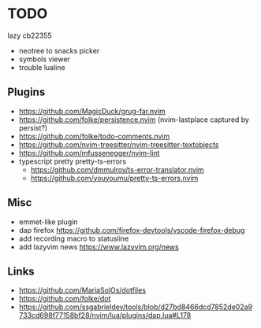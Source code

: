 # TODO

lazy cb22355

- neotree to snacks picker
- symbols viewer
- trouble lualine

## Plugins

- https://github.com/MagicDuck/grug-far.nvim
- https://github.com/folke/persistence.nvim (nvim-lastplace captured by persist?)
- https://github.com/folke/todo-comments.nvim
- https://github.com/nvim-treesitter/nvim-treesitter-textobjects
- https://github.com/mfussenegger/nvim-lint
- typescript pretty pretty-ts-errors
  - https://github.com/dmmulroy/ts-error-translator.nvim
  - https://github.com/youyoumu/pretty-ts-errors.nvim

## Misc

- emmet-like plugin
- dap firefox https://github.com/firefox-devtools/vscode-firefox-debug
- add recording macro to statusline
- add lazyvim news https://www.lazyvim.org/news

## Links

- https://github.com/MariaSolOs/dotfiles
- https://github.com/folke/dot
- https://github.com/ssgabrieldev/tools/blob/d27bd8466dcd7852de02a9733cd698f77158bf28/nvim/lua/plugins/dap.lua#L178
